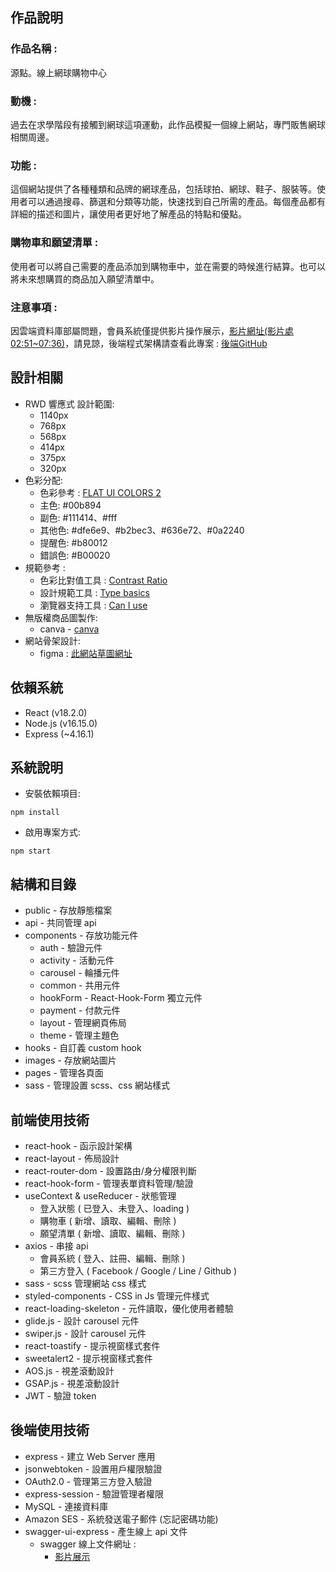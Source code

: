 ## 作品說明

### 作品名稱 :  
源點。線上網球購物中心

### 動機 :
過去在求學階段有接觸到網球這項運動，此作品模擬一個線上網站，專門販售網球相關周邊。

### 功能 :
 這個網站提供了各種種類和品牌的網球產品，包括球拍、網球、鞋子、服裝等。使用者可以通過搜尋、篩選和分類等功能，快速找到自己所需的產品。每個產品都有詳細的描述和圖片，讓使用者更好地了解產品的特點和優點。
 
### 購物車和願望清單 :
使用者可以將自己需要的產品添加到購物車中，並在需要的時候進行結算。也可以將未來想購買的商品加入願望清單中。

### 注意事項 : 
因雲端資料庫部屬問題，會員系統僅提供影片操作展示，[影片網址(影片處02:51~07:36)](https://www.awesomescreenshot.com/video/16283160?key=a5f5f52d8bf8355914bac61a613295fe)，請見諒，後端程式架構請查看此專案 : [後端GitHub](https://github.com/ben0588/node_shopping_site)

## 設計相關
-  RWD 響應式 設計範圍:  
    - 1140px
    - 768px
    - 568px
    - 414px
    - 375px
    - 320px
- 色彩分配:
    - 色彩參考 : [FLAT UI COLORS 2](https://flatuicolors.com/)
    - 主色: #00b894
    - 副色: #111414、#fff
    - 其他色: #dfe6e9、#b2bec3、#636e72、#0a2240
    - 提醒色: #b80012
    - 錯誤色: #B00020
- 規範參考 : 
    - 色彩比對值工具 : [Contrast Ratio](https://www.weiyuan.com.tw/contrast_ratio)
    - 設計規範工具 : [Type basics](https://www.ibm.com/design/language/typography/type-basics/#flush-left)
    - 瀏覽器支持工具 : [Can I use](https://caniuse.com/)
- 無版權商品圖製作:
    - canva - [canva](https://www.canva.com/)
- 網站骨架設計:
    - figma : [此網站草圖網址](https://www.figma.com/file/2hTJystLtWwzgA8L0AILYm/Ben--Shopping-%E8%B3%BC%E7%89%A9%E7%B6%B2%E7%AB%99%E7%B7%9A%E6%90%9E%E8%8D%89%E5%9C%96)

## 依賴系統

- React (v18.2.0)
- Node.js (v16.15.0)
- Express (~4.16.1)

## 系統說明
- 安裝依賴項目:
```
npm install
```
- 啟用專案方式:
```
npm start
```
    
## 結構和目錄

-   public - 存放靜態檔案
-   api - 共同管理 api
-   components - 存放功能元件
    -   auth - 驗證元件
    -   activity - 活動元件
    -   carousel - 輪播元件
    -   common - 共用元件
    -   hookForm - React-Hook-Form 獨立元件
    -   payment - 付款元件
    -   layout - 管理網頁佈局
    -   theme - 管理主題色
-   hooks - 自訂義 custom hook
-   images - 存放網站圖片
-   pages - 管理各頁面
-   sass - 管理設置 scss、css 網站樣式

## 前端使用技術

-   react-hook - 函示設計架構
-   react-layout - 佈局設計
-   react-router-dom - 設置路由/身分權限判斷
-   react-hook-form - 管理表單資料管理/驗證
-   useContext & useReducer - 狀態管理
    - 登入狀態 ( 已登入、未登入、loading )
    - 購物車 ( 新增、讀取、編輯、刪除 )
    - 願望清單 ( 新增、讀取、編輯、刪除 )
-   axios - 串接 api 
    - 會員系統 ( 登入、註冊、編輯、刪除 )
    - 第三方登入 ( Facebook / Google / Line / Github )
-   sass - scss 管理網站 css 樣式
-   styled-components - CSS in Js 管理元件樣式
-   react-loading-skeleton - 元件讀取，優化使用者體驗
-   glide.js - 設計 carousel 元件
-   swiper.js - 設計 carousel 元件
-   react-toastify - 提示視窗樣式套件
-   sweetalert2 - 提示視窗樣式套件
-   AOS.js - 視差滾動設計
-   GSAP.js - 視差滾動設計
-   JWT - 驗證 token

## 後端使用技術

-   express - 建立 Web Server 應用
-   jsonwebtoken - 設置用戶權限驗證
-   OAuth2.0 - 管理第三方登入驗證
-   express-session - 驗證管理者權限
-   MySQL - 連接資料庫
-   Amazon SES - 系統發送電子郵件 (忘記密碼功能)
-   swagger-ui-express - 產生線上 api 文件
    -   swagger 線上文件網址 :
        - [影片展示](https://www.awesomescreenshot.com/video/16523212?key=124967b030a390339c2130f7b9627996)
